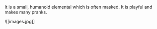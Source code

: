 It is a small, humanoid elemental which is often masked. It is playful and makes many pranks. 

![[images.jpg]]